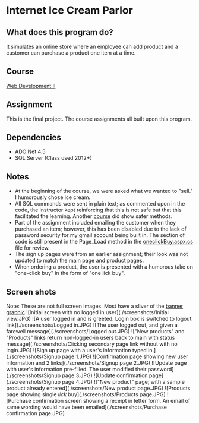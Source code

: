 # Internet Ice Cream Parlor

## What does this program do?
It simulates an online store where an employee can add product and a customer can purchase a product one item at a time.

## Course
[Web Development II](https://www.bellevuecollege.edu/classes/All/PROG/117)

## Assignment
This is the final project. The course assignments all built upon this program.

## Dependencies
- ADO.Net 4.5
- SQL Server (Class used 2012+)

## Notes
- At the beginning of the course, we were asked what we wanted to "sell." I humorously chose ice cream.
- All SQL commands were sent in plain text; as commented upon in the code, the instructor kept reinforcing that this is
  not safe but that this facilitated the learning. Another [course](https://www.bellevuecollege.edu/classes/All/PROG/210)
  did show safer methods.
- Part of the assignment included emailing the customer when they purchased an item; however, this has been disabled due to
  the lack of password security for my gmail account being built in. The section of code is still present in the Page_Load
  method in the [oneclickBuy.aspx.cs](InternetIceCreamParlor/shopping/oneclickBuy.aspx.cs) file for review.
- The sign up pages were from an earlier assignment; their look was not updated to match the main page and product pages.
- When ordering a product, the user is presented with a humorous take on "one-click buy" in the form of "one lick buy".

## Screen shots
Note: These are not full screen images. Most have a sliver of the
[banner graphic](InternetIceCreamParlor/InternetIceCreamParlor/img/neonicecream.png)
![Initial screen with no logged in user](./screenshots/Initial view.JPG)
![A user logged in and is greeted. Login box is switched to logout link](./screenshots/Logged in.JPG)
![The user logged out, and given a farewell message](./screenshots/Logged out.JPG)
!["New products" and "Products" links return non-logged-in users back to main with status message](./screenshots/Clicking secondary page link without with no login.JPG)
![Sign up page with a user's information typed in.](./screenshots/Signup page 1.JPG)
![Confirmation page showing new user information and 2 links](./screenshots/Signup page 2.JPG)
![Update page with user's information pre-filled. The user modified their password](./screenshots/Signup page 3.JPG)
![Update confirmation page](./screenshots/Signup page 4.JPG)
!["New product" page; with a sample product already entered](./screenshots/New product page.JPG)
![Products page showing single _lick_ buy](./screenshots/Products page.JPG)
![Purchase confirmation screen showing a receipt in letter form. An email of same wording would have been emailed](./screenshots/Purchase confirmation page.JPG)
